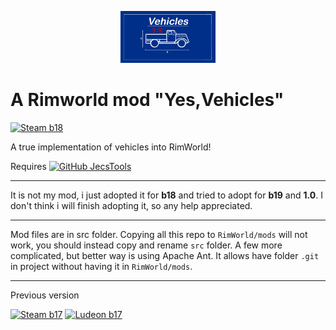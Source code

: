 <p align="center">
  <img src="https://github.com/TupiNUMBooR/yes-vehicles/blob/b18/About/Preview.png" width="30%"></img>
</p>

# A Rimworld mod "Yes,Vehicles"

[![Steam b18](https://img.shields.io/badge/Steam-Yes,Vehicles_b18-brightgreen.svg)](https://steamcommunity.com/sharedfiles/filedetails/?id=1395815101)

A true implementation of vehicles into RimWorld!

Requires [![GitHub JecsTools](https://img.shields.io/badge/GitHub-JecsTools-blue.svg)](https://github.com/jecrell/JecsTools)

---

It is not my mod, i just adopted it for **b18** and tried to adopt for **b19** and **1.0**.
I don't think i will finish adopting it, so any help appreciated.

---

Mod files are in src folder. Copying all this repo to `RimWorld/mods` will not work, you should instead copy and rename `src` folder.
A few more complicated, but better way is using Apache Ant. It allows have folder `.git` in project without having it in `RimWorld/mods`.

---

Previous version

[![Steam b17](https://img.shields.io/badge/Steam-Yes,Vehicles_b17-yellow.svg)](https://steamcommunity.com/sharedfiles/filedetails/?id=1082473678)
[![Ludeon b17](https://img.shields.io/badge/Ludeon-Yes,Vehicles_b18-yellow.svg)](https://ludeon.com/forums/index.php?topic=34575.0)

